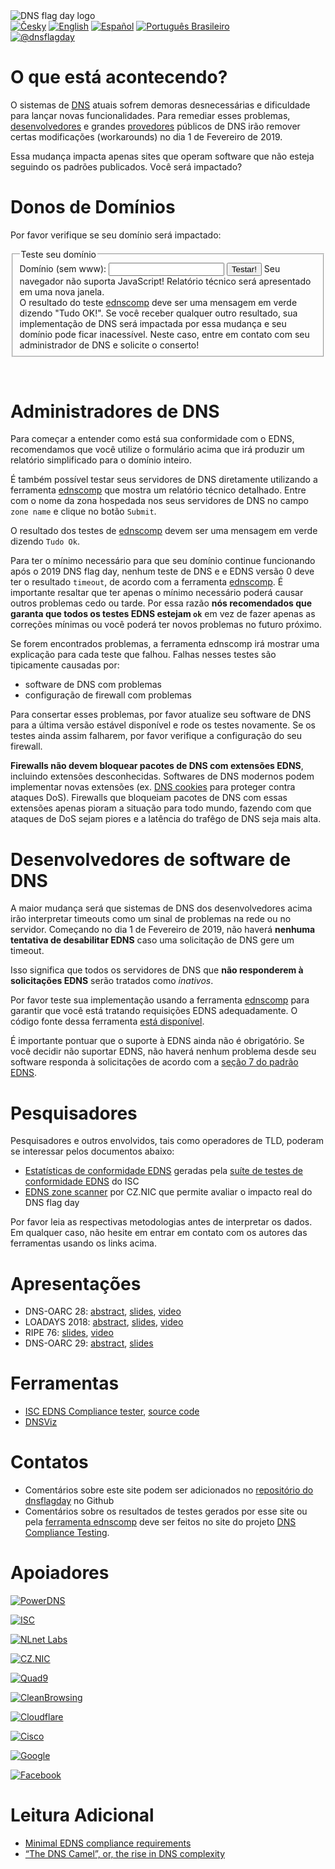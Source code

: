 <img class="logo" alt="DNS flag day logo" src="/images/DNS_Flag.svg">

<div class="translations">
<nav>
	<a href="/cs"><img alt="Česky" src="/flags/cs.svg"/></a>
	<a href="/"><img alt="English" src="/flags/en.svg"/></a>
	<a href="/es"><img alt="Español" src="/flags/es.svg"/></a>
	<a href="/pt-br"><img alt="Português Brasileiro" src="/flags/pt-br.svg"/></a>
</nav>
</div>
<div class="social">
<nav>
	<a href="https://twitter.com/dnsflagday"><img alt="@dnsflagday" src="/images/Twitter_Social_Icon_Rounded_Square_Color.svg"></a>
</nav>
</div>

O que está acontecendo?
=======================
O sistemas de <a href="https://pt.wikipedia.org/wiki/Domain_Name_System">DNS</a> atuais sofrem demoras desnecessárias e dificuldade para lançar novas funcionalidades. Para remediar esses problemas, <a href="#supporters">desenvolvedores</a> e grandes <a href="#supporters">provedores</a> públicos de DNS irão remover certas modificações (workarounds) no dia 1 de Fevereiro de 2019.

Essa mudança impacta apenas sites que operam software que não esteja seguindo os padrões publicados. Você será impactado?

Donos de Domínios
=================
Por favor verifique se seu domínio será impactado:
<div id="domain-checker">
	<form action="https://ednscomp.isc.org/ednscomp" method="GET" target="_blank">
		<fieldset>
			<legend>Teste seu domínio</legend>
			<label for="zone">Domínio (sem www):
				<input type="text" name="zone" id="zone" required title="Por favor digite o nome de uma zona de DNS hospedada nos servidores de DNS que você quer testar. (A zona precisa ter registros SOA e NS.)">
			</label>
			<input type="submit" value="Testar!">
			<noscript>Seu navegador não suporta JavaScript! Relatório técnico será apresentado em uma nova janela.<br>
O resultado do teste <a href="https://ednscomp.isc.org/ednscomp">ednscomp</a> deve ser uma mensagem em verde dizendo "Tudo OK!". Se você receber
qualquer outro resultado, sua implementação de DNS será impactada por essa mudança e seu domínio pode ficar inacessível. Neste caso, entre
em contato com seu administrador de DNS e solicite o conserto!
			</noscript>
		</fieldset>
	</form>
</div>
<script><!-- translate the form above and these constants, please keep the whitespaces! -->
const domainCheckerInit = {
	placeIntoElement: document.getElementById( "domain-checker" ),
	texts: {
		formTitle: 'Teste seu domínio',
		labelText: 'Domínio (sem www): ',
		submitText: 'Testar!',
		reportOkHtml: ': <span style="color: green;">Tudo OK!</span></div>' +
		'<div><img style="height: 5em;" src="/signs/ok.svg"/></div>' +
		'<div>Este domínio está OK, parabéns!',

		reportCompatibleHtml: ': <span style="color: orange;">Problemas pequenos detectados!</span></div>' +
		'<div><img style="height: 5em;" src="/signs/compatible.svg"/></div>' +
		'<div>Este domínio irá funcionar após o 2019 DNS flag day MAS ele não suporte os padrões de DNS mais recentes. Como consequência disto, esse domínio não irá suportar certos recursos de segurança e pode se tornar um alvo fácil para invasores. Recomendados que seu administrador de DNS conserte estes problemas listados abaixo',

		reportHighLatencyHtml: ': <span style="color: red;">Problemas graves detectados!</span></div>' +
		'<div><img style="height: 5em;" src="/signs/high_latency.svg"/></div>' +
		'<div>Esse domínio vai ter problemas apartir do 2019 DNS flag day. Ele irá funcionar na prática MAS usuários irão experenciar demoras no acesso à esse domínio. Recomendamos que solicite correções ao seu administrador de domínios! Você pode compartilhar o site  https://dnsflagday.net/ e',

		reportFailHtml: ': <span style="font-weight: bold; color: red;">Erros fatais detectados!</span></div>' +
		'<div><img style="height: 5em;" src="/signs/dead.svg"/></div>' +
		'<div>Esse domínio irá PARAR DE FUNCIONAR apartir do 2019 DNS flag day! Por favor execute o teste novamente para evitar problemas aleatórios de rede. Se o problema persistir você precisa entrar em contato com seu administrador de DNS urgentemente e solicitar as correções. Você pode compartilhar o site https://dnsflagday.net/ e',

		reportTestErrorHtml: ': Teste não pode ser executado devido a um erro. Por favor verfique que o domínio digitado corresponde a uma <strong>zona de DNS</strong>, ex.: use "example.com" em vez de "www.example.com". Execute novamente o teste para eliminar a chance de problemas aleatórios de rede ou investigue o',
		reportLinkText: ' relatório técnico ',  // text before URL to report
	},
	status: {
		loading: 'Teste em andamento, por favor aguarde... Isso pode demorar dezenas de segundos.',
		done: 'Teste finalizado:',
		errorApi: 'Erro de comunicação! API indisponível… por favor tente novamente mais tarde',
		errorInput: 'Entrada inválida ou outro erro inesperado, desculpe!',
	},
};
</script>
<script src="/domain-checker.js"></script>
<br>

Administradores de DNS
======================
Para começar a entender como está sua conformidade com o EDNS, recomendamos que você utilize o formulário acima que irá produzir um relatório simplificado para o domínio inteiro.

É também possível testar seus servidores de DNS diretamente utilizando a ferramenta [ednscomp](https://ednscomp.isc.org/ednscomp) que mostra um relatório técnico detalhado. Entre com o nome da zona hospedada nos seus servidores de DNS no campo `zone name` e clique no botão `Submit`.

O resultado dos testes de [ednscomp](https://ednscomp.isc.org/ednscomp) devem ser uma mensagem em verde dizendo `Tudo Ok`.

Para ter o mínimo necessário para que seu domínio continue funcionando após o 2019 DNS flag day, nenhum teste de DNS e e EDNS versão 0 deve ter o resultado `timeout`, de acordo com a ferramenta [ednscomp](https://ednscomp.isc.org/ednscomp). É importante resaltar que ter apenas o mínimo necessário poderá causar outros problemas cedo ou tarde. Por essa razão **nós recomendados que garanta que todos os testes EDNS estejam `ok`** em vez de fazer apenas as correções mínimas ou você poderá ter novos problemas no futuro próximo.

Se forem encontrados problemas, a ferramenta ednscomp irá mostrar uma explicação para cada teste que falhou. Falhas nesses testes são tipicamente causadas por:
* software de DNS com problemas
* configuração de firewall com problemas

Para consertar esses problemas, por favor atualize seu software de DNS para a última versão estável disponível e rode os testes novamente. Se os testes ainda assim falharem, por favor verifique a configuração do seu firewall.

**Firewalls não devem bloquear pacotes de DNS com extensões EDNS**, incluindo extensões desconhecidas. Softwares de DNS modernos podem implementar novas extensões (ex. [DNS cookies](https://tools.ietf.org/html/rfc7873) para proteger contra ataques DoS). Firewalls que bloqueiam pacotes de DNS com essas extensões apenas pioram a situação para todo mundo, fazendo com que ataques de DoS sejam piores e a latência do trafêgo de DNS seja mais alta.

Desenvolvedores de software de DNS
==================================
A maior mudança será que sistemas de DNS dos desenvolvedores acima irão interpretar timeouts como um sinal de problemas na rede ou no servidor. Começando no dia 1 de Fevereiro de 2019, não haverá **nenhuma tentativa de desabilitar EDNS** caso uma solicitação de DNS gere um timeout.

Isso significa que todos os servidores de DNS que **não responderem à solicitações EDNS** serão tratados como *inativos*.

Por favor teste sua implementação usando a ferramenta [ednscomp](https://ednscomp.isc.org/ednscomp) para garantir que você está tratando requisições EDNS adequadamente. O código fonte dessa ferramenta [está disponível](https://gitlab.isc.org/isc-projects/DNS-Compliance-Testing).

É importante pontuar que o suporte à EDNS ainda não é obrigatório. Se você decidir não suportar EDNS, não haverá nenhum problema desde seu software responda à solicitações de acordo com a [seção 7 do padrão EDNS](https://tools.ietf.org/html/rfc6891#section-7).

Pesquisadores
=============
Pesquisadores e outros envolvidos, tais como operadores de TLD, poderam se interessar pelos documentos abaixo:
 * [Estatísticas de conformidade EDNS](https://ednscomp.isc.org/) geradas pela [suíte de testes de conformidade EDNS](https://gitlab.isc.org/isc-projects/DNS-Compliance-Testing) do ISC
 * [EDNS zone scanner](https://gitlab.labs.nic.cz/knot/edns-zone-scanner/) por CZ.NIC que permite avaliar o impacto real do DNS flag day

 Por favor leia as respectivas metodologias antes de interpretar os dados. Em qualquer caso, não hesite em entrar em contato com os autores das ferramentas usando os links acima.

Apresentações
=============

 * DNS-OARC 28: [abstract](https://indico.dns-oarc.net/event/28/contributions/515/), [slides](https://indico.dns-oarc.net/event/28/contributions/515/attachments/490/799/Removing_EDNS_Workarounds.pdf), [video](https://www.youtube.com/watch?v=9YYH8JFH_bY&feature=youtu.be&t=5198)
 * LOADAYS 2018: [abstract](http://loadays.org/pages/dnsupdate.html), [slides](http://loadays.org/files/plexis-edns-workaround-removal-loadays-2018.pdf), [video](https://www.youtube.com/watch?v=OXbbH0ORmSY)
 * RIPE 76: [slides](https://ripe76.ripe.net/presentations/159-edns.pdf), [video](https://ripe76.ripe.net/archives/video/161)
 * DNS-OARC 29: [abstract](https://indico.dns-oarc.net/event/29/contributions/662/), [slides](https://indico.dns-oarc.net/event/29/contributions/662/attachments/634/1063/EDNS_Flag_Day_-_OARC29.pdf)

Ferramentas
===========

 * [ISC EDNS Compliance tester](https://ednscomp.isc.org/), [source code](https://gitlab.isc.org/isc-projects/DNS-Compliance-Testing)
 * [DNSViz](http://dnsviz.net/)

Contatos
========

 * Comentários sobre este site podem ser adicionados no [repositório do dnsflagday](https://github.com/dns-violations/dnsflagday/issues) no Github
 * Comentários sobre os resultados de testes gerados por esse site ou pela [ferramenta ednscomp](https://ednscomp.isc.org/ednscomp) deve ser feitos no site do projeto [DNS Compliance Testing](https://gitlab.isc.org/isc-projects/DNS-Compliance-Testing).

Apoiadores
==========
<script id="do-not-translate-randomize-this-section" src="/supporters-randomiser.js" defer></script>

[![PowerDNS](/images/powerdns.svg)](https://blog.powerdns.com/2018/03/22/removing-edns-workarounds/)

[![ISC](/images/isc.png)](https://www.isc.org/blogs/end-to-bandaids/)

[![NLnet Labs](/images/nlnetlabs.svg)](https://www.nlnetlabs.nl/news/2018/Jun/07/putting-an-end-to-workarounds-for-broken-software/)

[![CZ.NIC](/images/cznic.svg)](https://en.blog.nic.cz/2018/03/14/together-for-better-stability-speed-and-further-extensibility-of-the-dns-ecosystem/)

[![Quad9](/images/quad9.png)](https://quad9.net/)

[![CleanBrowsing](https://cleanbrowsing.org/images/CleanBrowsing-logo-small-dark.png)](https://cleanbrowsing.org/)

[![Cloudflare](/images/cloudflare.png)](https://www.cloudflare.com/)

[![Cisco](/images/cisco.svg)](https://www.opendns.com/cisco-opendns/)

[![Google](/images/google.svg)](https://developers.google.com/speed/public-dns/)

[![Facebook](/images/facebook.svg)](https://www.facebook.com/)

Leitura Adicional
=================
 * [Minimal EDNS compliance requirements](https://datatracker.ietf.org/doc/draft-spacek-edns-camel-diet/)
 * [“The DNS Camel”, or, the rise in DNS complexity](https://blog.powerdns.com/2018/03/22/the-dns-camel-or-the-rise-in-dns-complexit/)
